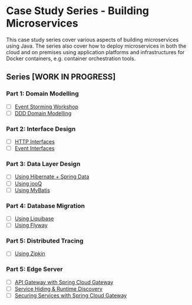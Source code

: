 # Case Study Series - Building Microservices

This case study series cover various aspects of building microservices using Java. 
The series also cover how to deploy microservices in both the cloud and on premises using application platforms and infrastructures for Docker containers, e.g. container orchestration tools.

## Series [WORK IN PROGRESS]

### Part 1: Domain Modelling
- [ ] [Event Storming Workshop](docs/event-storming-workshop.md)
- [ ] [DDD Domain Modelling](docs/ddd-domain-modeling.md)

### Part 2: Interface Design
- [ ] [HTTP Interfaces](docs/http-interfaces.md)
- [ ] [Event Interfaces](docs/event-interfaces.md)

### Part 3: Data Layer Design
- [ ] [Using Hibernate + Spring Data]()
- [ ] [Using jooQ]()
- [ ] [Using MyBatis]()

### Part 4: Database Migration
- [ ] [Using Liquibase]()
- [ ] [Using Flyway]()

### Part 5: Distributed Tracing
- [ ] [Using Zipkin]()

### Part 5: Edge Server
- [ ] [API Gateway with Spring Cloud Gateway]()
- [ ] [Service Hiding & Runtime Discovery]()
- [ ] [Securing Services with Spring Cloud Gateway]()